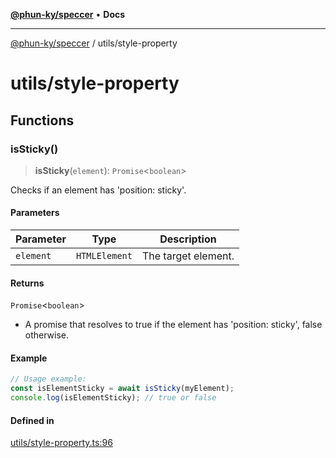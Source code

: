 [**@phun-ky/speccer**](../README.md) • **Docs**

***

[@phun-ky/speccer](../README.md) / utils/style-property

# utils/style-property

## Functions

### isSticky()

> **isSticky**(`element`): `Promise`\<`boolean`\>

Checks if an element has 'position: sticky'.

#### Parameters

| Parameter | Type | Description |
| ------ | ------ | ------ |
| `element` | `HTMLElement` | The target element. |

#### Returns

`Promise`\<`boolean`\>

- A promise that resolves to true if the element has 'position: sticky', false otherwise.

#### Example

```ts
// Usage example:
const isElementSticky = await isSticky(myElement);
console.log(isElementSticky); // true or false
```

#### Defined in

[utils/style-property.ts:96](https://github.com/phun-ky/speccer/blob/main/src/utils/style-property.ts#L96)
